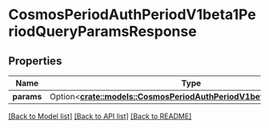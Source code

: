 # CosmosPeriodAuthPeriodV1beta1PeriodQueryParamsResponse

## Properties

Name | Type | Description | Notes
------------ | ------------- | ------------- | -------------
**params** | Option<[**crate::models::CosmosPeriodAuthPeriodV1beta1PeriodParams**](cosmos.auth.v1beta1.Params.md)> |  | [optional]

[[Back to Model list]](../README.md#documentation-for-models) [[Back to API list]](../README.md#documentation-for-api-endpoints) [[Back to README]](../README.md)


